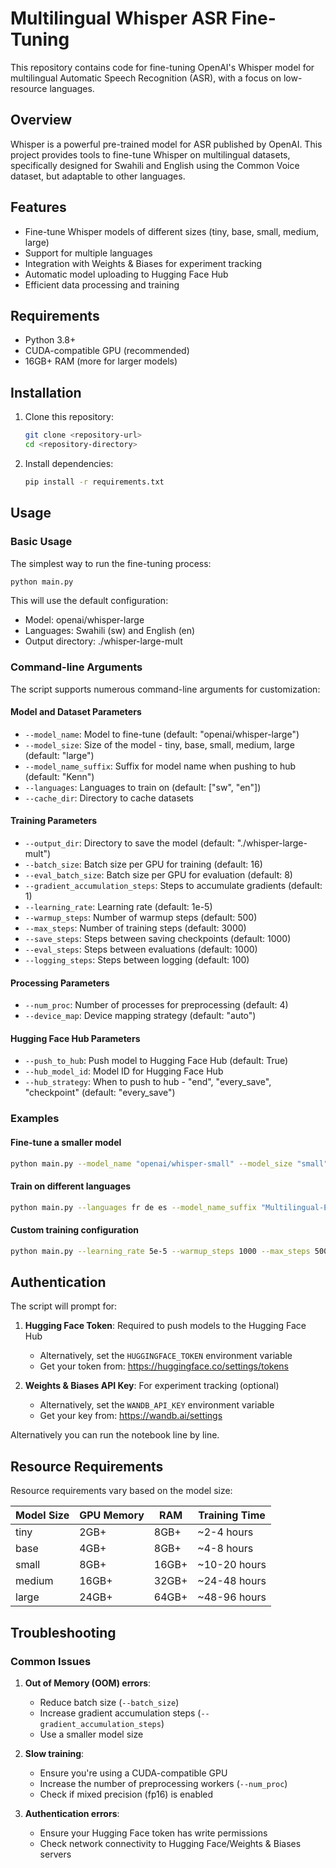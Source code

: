 # Multilingual Whisper ASR Fine-Tuning

This repository contains code for fine-tuning OpenAI's Whisper model for multilingual Automatic Speech Recognition (ASR), with a focus on low-resource languages.

## Overview

Whisper is a powerful pre-trained model for ASR published by OpenAI. This project provides tools to fine-tune Whisper on multilingual datasets, specifically designed for Swahili and English using the Common Voice dataset, but adaptable to other languages.

## Features

- Fine-tune Whisper models of different sizes (tiny, base, small, medium, large)
- Support for multiple languages
- Integration with Weights & Biases for experiment tracking
- Automatic model uploading to Hugging Face Hub
- Efficient data processing and training

## Requirements

- Python 3.8+
- CUDA-compatible GPU (recommended)
- 16GB+ RAM (more for larger models)

## Installation

1. Clone this repository:
   ```bash
   git clone <repository-url>
   cd <repository-directory>
   ```

2. Install dependencies:
   ```bash
   pip install -r requirements.txt
   ```

## Usage

### Basic Usage

The simplest way to run the fine-tuning process:

```bash
python main.py
```

This will use the default configuration:
- Model: openai/whisper-large
- Languages: Swahili (sw) and English (en)
- Output directory: ./whisper-large-mult

### Command-line Arguments

The script supports numerous command-line arguments for customization:

#### Model and Dataset Parameters

- `--model_name`: Model to fine-tune (default: "openai/whisper-large")
- `--model_size`: Size of the model - tiny, base, small, medium, large (default: "large")
- `--model_name_suffix`: Suffix for model name when pushing to hub (default: "Kenn")
- `--languages`: Languages to train on (default: ["sw", "en"])
- `--cache_dir`: Directory to cache datasets

#### Training Parameters

- `--output_dir`: Directory to save the model (default: "./whisper-large-mult")
- `--batch_size`: Batch size per GPU for training (default: 16)
- `--eval_batch_size`: Batch size per GPU for evaluation (default: 8)
- `--gradient_accumulation_steps`: Steps to accumulate gradients (default: 1)
- `--learning_rate`: Learning rate (default: 1e-5)
- `--warmup_steps`: Number of warmup steps (default: 500)
- `--max_steps`: Number of training steps (default: 3000)
- `--save_steps`: Steps between saving checkpoints (default: 1000)
- `--eval_steps`: Steps between evaluations (default: 1000)
- `--logging_steps`: Steps between logging (default: 100)

#### Processing Parameters

- `--num_proc`: Number of processes for preprocessing (default: 4)
- `--device_map`: Device mapping strategy (default: "auto")


#### Hugging Face Hub Parameters

- `--push_to_hub`: Push model to Hugging Face Hub (default: True)
- `--hub_model_id`: Model ID for Hugging Face Hub
- `--hub_strategy`: When to push to hub - "end", "every_save", "checkpoint" (default: "every_save")

### Examples

#### Fine-tune a smaller model

```bash
python main.py --model_name "openai/whisper-small" --model_size "small" --batch_size 32
```

#### Train on different languages

```bash
python main.py --languages fr de es --model_name_suffix "Multilingual-European"
```

#### Custom training configuration

```bash
python main.py --learning_rate 5e-5 --warmup_steps 1000 --max_steps 5000 --gradient_accumulation_steps 2
```

## Authentication

The script will prompt for:

1. **Hugging Face Token**: Required to push models to the Hugging Face Hub
   - Alternatively, set the `HUGGINGFACE_TOKEN` environment variable
   - Get your token from: https://huggingface.co/settings/tokens

2. **Weights & Biases API Key**: For experiment tracking (optional)
   - Alternatively, set the `WANDB_API_KEY` environment variable
   - Get your key from: https://wandb.ai/settings


Alternatively you can run the notebook line by line.

## Resource Requirements

Resource requirements vary based on the model size:

| Model Size | GPU Memory | RAM       | Training Time    |
|------------|------------|-----------|------------------|
| tiny       | 2GB+       | 8GB+      | ~2-4 hours       |
| base       | 4GB+       | 8GB+      | ~4-8 hours       |
| small      | 8GB+       | 16GB+     | ~10-20 hours     |
| medium     | 16GB+      | 32GB+     | ~24-48 hours     |
| large      | 24GB+      | 64GB+     | ~48-96 hours     |

## Troubleshooting

### Common Issues

1. **Out of Memory (OOM) errors**:
   - Reduce batch size (`--batch_size`)
   - Increase gradient accumulation steps (`--gradient_accumulation_steps`)
   - Use a smaller model size

2. **Slow training**:
   - Ensure you're using a CUDA-compatible GPU
   - Increase the number of preprocessing workers (`--num_proc`)
   - Check if mixed precision (fp16) is enabled

3. **Authentication errors**:
   - Ensure your Hugging Face token has write permissions
   - Check network connectivity to Hugging Face/Weights & Biases servers
